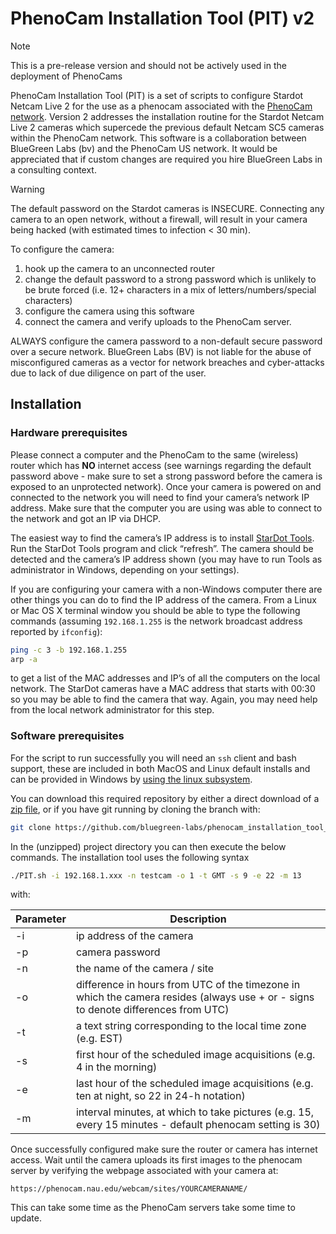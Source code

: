 # PhenoCam Installation Tool (PIT) v2

> [!note]
> This is a pre-release version and should not be actively used in the deployment of PhenoCams

PhenoCam Installation Tool (PIT) is a set of scripts to configure Stardot Netcam Live 2 for the use as a phenocam associated with the [PhenoCam network](http://phenocam.nau.edu). Version 2 addresses the installation routine for the Stardot Netcam Live 2 cameras which supercede the previous default Netcam SC5 cameras within the PhenoCam network. This software is a collaboration between BlueGreen Labs (bv) and the PhenoCam US network. It would be appreciated that if custom changes are required you hire BlueGreen Labs in a consulting context.

> [!warning]
> The default password on the Stardot cameras is INSECURE. Connecting any camera to an open network, without a firewall, will result in your camera being hacked (with estimated times to infection < 30 min). 
> 
> To configure the camera: 
> 1) hook up the camera to an unconnected router 
> 2) change the default password to a strong password which is unlikely to be brute forced (i.e. 12+ characters in a mix of letters/numbers/special characters) 
> 3) configure the camera using this software 
> 4) connect the camera and verify uploads to the PhenoCam server.
> 
> ALWAYS configure the camera password to a non-default secure password over a secure network. BlueGreen Labs (BV) is not liable for the abuse of misconfigured cameras as a vector for network breaches and cyber-attacks due to lack of due diligence on part of the user.

## Installation

### Hardware prerequisites

Please connect a computer and the PhenoCam to the same (wireless) router which has **NO** internet access (see warnings regarding the default password above - make sure to set a strong password before the camera is exposed to an unprotected network). Once your camera is powered on and connected to the network you will need to find your camera’s network IP address. Make sure that the computer you are using was able to connect to the network and got an IP via DHCP.

The easiest way to find the camera’s IP address is to install [StarDot Tools](http://www.stardot.com/downloads). Run the StarDot Tools program and click “refresh”. The camera should be detected and the camera’s IP address shown (you may have to run Tools as administrator in Windows, depending on your settings).

If you are configuring your camera with a non-Windows computer there are other things you can do to find the IP address of the camera. From a Linux or Mac OS X terminal window you should be able to type the following commands (assuming `192.168.1.255` is the network broadcast address reported by `ifconfig`):

```bash
ping -c 3 -b 192.168.1.255
arp -a
```

to get a list of the MAC addresses and IP’s of all the computers on the local network. The StarDot cameras have a MAC address that starts with 00:30 so you may be able to find the camera that way. Again, you may need help from the local network administrator for this step.

### Software prerequisites

For the script to run successfully you will need an `ssh` client and bash support, these are included in both MacOS and Linux default installs and can be provided in Windows by [using the linux subsystem](https://learn.microsoft.com/en-us/windows/wsl/install). 

You can download this required repository by either a direct download of a [zip file](https://github.com/bluegreen-labs/phenocam_installation_tool_v2/), or if you have git running by cloning the branch with:

```bash
git clone https://github.com/bluegreen-labs/phenocam_installation_tool_v2.git
```

In the (unzipped) project directory you can then execute the below commands. The installation tool uses the following syntax

```bash
./PIT.sh -i 192.168.1.xxx -n testcam -o 1 -t GMT -s 9 -e 22 -m 13

```

with:

| Parameter     | Description |
| ------------- | ------------------------------ |
| -i            | ip address of the camera |
| -p            | camera password |
| -n            | the name of the camera / site |
| -o            | difference in hours from UTC of the timezone in which the camera resides (always use + or - signs to denote differences from UTC) |
| -t            | a text string corresponding to the local time zone (e.g. EST) |
| -s            | first hour of the scheduled image acquisitions (e.g. 4 in the morning) |
| -e            | last hour of the scheduled image acquisitions (e.g. ten at night, so 22 in 24-h notation) |
| -m            | interval minutes, at which to take pictures (e.g. 15, every 15 minutes - default phenocam setting is 30) |

Once successfully configured make sure the router or camera has internet access. Wait until the camera uploads its first images to the phenocam server by verifying the webpage associated with your camera at:

```
https://phenocam.nau.edu/webcam/sites/YOURCAMERANAME/
```

This can take some time as the PhenoCam servers take some time to update.
